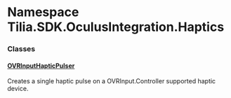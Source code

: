 # Namespace Tilia.SDK.OculusIntegration.Haptics

### Classes

#### [OVRInputHapticPulser]

Creates a single haptic pulse on a OVRInput.Controller supported haptic device.

[OVRInputHapticPulser]: OVRInputHapticPulser.md
